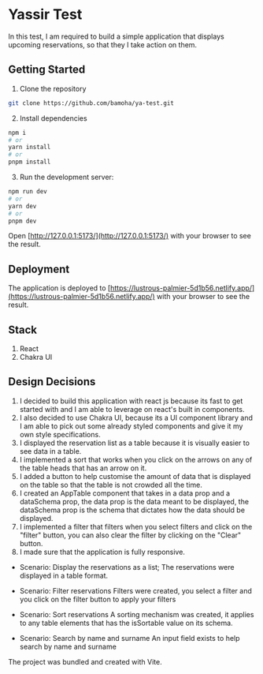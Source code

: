 # Yassir Test

In this test, I am required to build a simple application that displays upcoming reservations,
so that they I take action on them.

## Getting Started

1. Clone the repository

```bash
git clone https://github.com/bamoha/ya-test.git
```

2. Install dependencies

```bash
npm i
# or
yarn install
# or
pnpm install
```

3. Run the development server:

```bash
npm run dev
# or
yarn dev
# or
pnpm dev
```

Open [http://127.0.0.1:5173/](http://127.0.0.1:5173/) with your browser to see the result.

## Deployment

The application is deployed to [https://lustrous-palmier-5d1b56.netlify.app/](https://lustrous-palmier-5d1b56.netlify.app/) with your browser to see the result.

## Stack

1. React
2. Chakra UI


## Design Decisions

1. I decided to build this application with react js because its fast to get started with and I am able to leverage on react's built in components.
2. I also decided to use Chakra UI, because its a UI component library and I am able to pick out some already styled components and give it my own style specifications.
3. I displayed the reservation list as a table because it is visually easier to see data in a table.
4. I implemented a sort that works when you click on the arrows on any of the table heads that has an arrow on it.
5. I added a button to help customise the amount of data that is displayed on the table so that the table is not crowded all the time.
6. I created an AppTable component that takes in a data prop and a dataSchema prop, the data prop is the data meant to be displayed, the dataSchema prop is the schema that dictates how the data should be displayed.
7. I implemented a filter that filters when you select filters and click on the "filter" button, you can also clear the filter by clicking on the "Clear" button.
8. I made sure that the application is fully responsive.

- Scenario: Display the reservations as a list;
The reservations were displayed in a table format.

- Scenario: Filter reservations
Filters were created, you select a filter and you click on the filter button to apply your filters

- Scenario: Sort reservations
A sorting mechanism was created, it applies to any table elements that has the isSortable value on its schema.

- Scenario: Search by name and surname
An input field exists to help search by name and surname

The project was bundled and created with Vite.